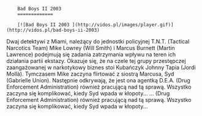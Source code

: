 
        Bad Boys II 2003 
        =============
        
        [![Bad Boys II 2003 ](http://vidos.pl/images/player.gif)](http://vidos.pl/bad-boys-ii-2003)
        
        
 Dwaj detektywi z Miami, należący do jednostki policyjnej T.N.T. (Tactical Narcotics Team) Mike Lowrey (Will Smith) i Marcus Burnett (Martin Lawrence) podejmują się zadania zatrzymania wpływu na teren ich działania partii ekstazy. Okazuje się, że na czele tej grupy przestępczej zaangażowanej w narkotykowy biznes stoi Kubańczyk Johnny Tapia (Jordi Mollà). Tymczasem Mike zaczyna flirtować z siostrą Marcusa, Syd (Gabrielle Union). Następnie odkrywają, że jest ona agentką D.E.A. (Drug Enforcement Administration) również pracującą nad tą sprawą. Wszystko zaczyna się komplikować, kiedy Syd wpada w kłopoty...  ... (Drug Enforcement Administration) również pracującą nad tą sprawą. Wszystko zaczyna się komplikować, kiedy Syd wpada w kłopoty...
    
